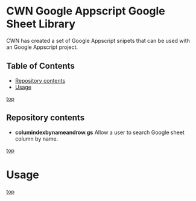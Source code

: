 # <a name="top">CWN Google Appscript Google Sheet Library</a> 

CWN has created a set of Google Appscript snipets that can be used with an Google Appscript project.

## Table of Contents

- [Repository contents](#repository-contents)
- [Usage](#usage)


[top](#top)

## Repository contents
- **columindexbynameandrow.gs** Allow a user to search Google sheet column by name.

[top](#top)


# Usage


[top](#top)
